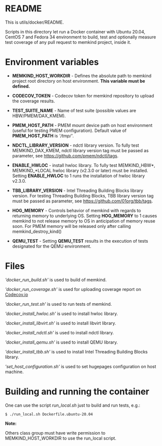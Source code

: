 # **README**

This is utils/docker/README.

Scripts in this directory let run a Docker container with Ubuntu 20.04, CentOS 7 and Fedora 34 environment
to build, test and optionally measure test coverage of any pull request to memkind project, inside it.

# Environment variables

* **MEMKIND_HOST_WORKDIR** - Defines the absolute path to memkind project root directory on host environment.
    **This variable must be defined.**

* **CODECOV_TOKEN** - Codecov token for memkind repository to upload the coverage results.

* **TEST_SUITE_NAME** - Name of test suite (possible values are HBW/PMEM/DAX_KMEM).

* **PMEM_HOST_PATH** - PMEM mount device path on host environment (useful for testing PMEM configuration). Default value of **PMEM_HOST_PATH** is
*'/tmp/'*.

* **NDCTL_LIBRARY_VERSION** - ndctl library version.
To fully test MEMKIND_DAX_KMEM, ndctl library version tag must be passed as parameter,
see https://github.com/pmem/ndctl/tags.

* **ENABLE_HWLOC** - install hwloc library.
To fully test MEMKIND_HBW*, MEMKIND_*LOCAL hwloc library (v2.3.0 or later) must be installed.
Setting **ENABLE_HWLOC** to 1 runs the installation of hwloc library v2.3.0.

* **TBB_LIBRARY_VERSION** - Intel Threading Building Blocks library version.
For testing Threading Building Blocks, TBB library version tag must be passed as parameter,
see https://github.com/01org/tbb/tags.

* **HOG_MEMORY** - Controls behavior of memkind with regards to returning memory to underlying OS. Setting **HOG_MEMORY** to 1 causes
memkind to not release memory to OS in anticipation of memory reuse soon. For PMEM memory will be released only after calling memkind_destroy_kind()

* **QEMU_TEST** - Setting **QEMU_TEST** results in the execution of tests designated for the QEMU environment.

# Files
*'docker_run_build.sh'*  is used to build of memkind.

*'docker_run_coverage.sh'*  is used for uploading coverage report on [Codecov.io](Codecov.io)

*'docker_run_test.sh'*  is used to run tests of memkind.

*'docker_install_hwloc.sh'*  is used to install hwloc library.

*'docker_install_libvirt.sh'*  is used to install libvirt library.

*'docker_install_ndctl.sh'*  is used to install ndctl library.

*'docker_install_qemu.sh'*  is used to install QEMU library.

*'docker_install_tbb.sh'*  is used to install Intel Threading Building Blocks library.

*'set_host_configuration.sh'*  is used to set hugepages configuration on host machine.

# Building and running the container

One can use the script *run_local.sh* just to build and run tests, e.g.:

```
$ ./run_local.sh Dockerfile.ubuntu-20.04
```

**Note:**

Others class group must have write permission to MEMKIND_HOST_WORKDIR to use the run_local script.
